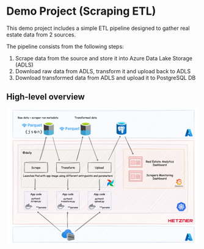 # Demo Project (Scraping ETL)

This demo project includes a simple ETL pipeline designed to gather real estate data from 2 sources.

The pipeline consists from the following steps:
1. Scrape data from the source and store it into Azure Data Lake Storage (ADLS)
2. Download raw data from ADLS, transform it and upload back to ADLS
3. Download transformed data from ADLS and upload it to PostgreSQL DB

## High-level overview

![image info](images/project-overview.png)
